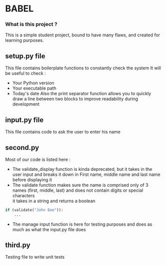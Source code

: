 # BABEL

### What is this project ?
This is a simple student project, bound to have many flaws, and created for learning purposes.

## setup.py file

This file contains boilerplate functions to constantly check the system
It will be useful to check :
- Your Python version
- Your executable path
- Today's date
Also the print separator function allows  you to quickly draw a line between two blocks to improve readability during development

## input.py file

This file contains code to ask the user to enter his name

## second.py

Most of our code is listed here :
- The validate_display function is kinda deprecated, but it takes in the user input and breaks it down in First name, middle name and last name before displaying it
- The validate function makes sure the name is comprised only of 3 names (first, middle, last) and does not contain digits or special characters  
it takes in a string and returns a boolean
```python
if (validate("John Doe")):
    ...
```
- The manage input function is here for testing purposes and does as much as what the input.py file does

## third.py

Testing file to write unit tests